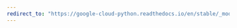 ```yaml
---
redirect_to: "https://google-cloud-python.readthedocs.io/en/stable/_modules/google/cloud/storage/batch.html"
---
```

